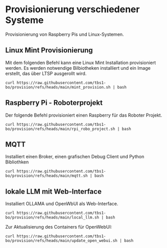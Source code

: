 # Provisionierung verschiedener Systeme

Provisionierung von Raspberry Pis und Linux-Systemen.

## Linux Mint Provisionierung

Mit dem folgenden Befehl kann eine Linux Mint Installation provisioniert
werden. Es werden notwendige Bilbiotheken installiert und ein Image erstellt,
das über LTSP ausgerollt wird.

    curl https://raw.githubusercontent.com/tbs1-bo/provision/refs/heads/main/mint_provision.sh | bash


## Raspberry Pi - Roboterprojekt

Der folgende Befehl provisioniert einen Raspberry für das Roboter Projekt.

    curl https://raw.githubusercontent.com/tbs1-bo/provision/refs/heads/main/rpi_robo_project.sh | bash

## MQTT

Installiert einen Broker, einen grafischen Debug Client und Python Bibliothken

    curl https://raw.githubusercontent.com/tbs1-bo/provision/refs/heads/main/mqtt.sh | bash


## lokale LLM mit Web-Interface

Installiert OLLAMA und OpenWbUI als Web-Interface.

    curl https://raw.githubusercontent.com/tbs1-bo/provision/refs/heads/main/local_llm.sh | bash

Zur Aktualisierung des Containers für OpenWebUI:

    curl https://raw.githubusercontent.com/tbs1-bo/provision/refs/heads/main/update_open_webui.sh | bash
